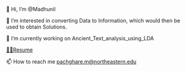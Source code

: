 👋 Hi, I’m @Madhunil

👀 I’m interested in converting Data to Information, which would then be used to obtain Solutions.

🌱 I’m currently working on Ancient_Text_analysis_using_LDA

[👨‍💻Resume](https://drive.google.com/file/d/1Dylpw4ADrlVy0p4OfulYMVn8U2uhRJBy/view?usp=sharing "Madhunil's Resume")

📫 How to reach me pachghare.m@northeastern.edu

<!---
Madhunil/Madhunil is a ✨ special ✨ repository because its `README.md` (this file) appears on your GitHub profile.
You can click the Preview link to take a look at your changes.
--->
